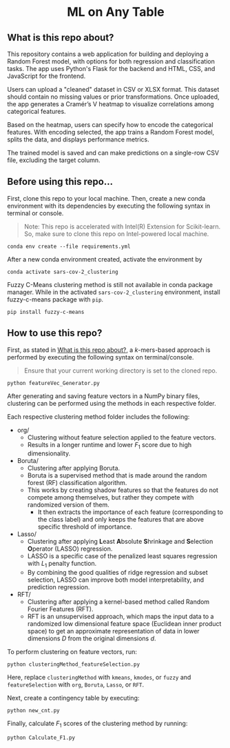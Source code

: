 <div align="center">

# ML on Any Table

<div align="left">

<!-- <h2 id="first-section">What is this repo about?</h2> -->
## What is this repo about?

This repository contains a web application for building and deploying a Random Forest model, with options for both regression and classification tasks. The app uses Python's Flask for the backend and HTML, CSS, and JavaScript for the frontend.

Users can upload a "cleaned" dataset in CSV or XLSX format. This dataset should contain no missing values or prior transformations. Once uploaded, the app generates a Cramér’s V heatmap to visualize correlations among categorical features.

Based on the heatmap, users can specify how to encode the categorical features. With encoding selected, the app trains a Random Forest model, splits the data, and displays performance metrics.

The trained model is saved and can make predictions on a single-row CSV file, excluding the target column.

## Before using this repo...

First, clone this repo to your local machine. Then, create a new conda environment with its dependencies by executing the following syntax in terminal or console.

> Note: This repo is accelerated with Intel(R) Extension for Scikit-learn. So, make sure to clone this repo on Intel-powered local machine.

```
conda env create --file requirements.yml
```

After a new conda environment created, activate the environment by

```
conda activate sars-cov-2_clustering
```

Fuzzy C-Means clustering method is still not available in conda package manager. While in the activated `sars-cov-2_clustering` environment, install fuzzy-c-means package with `pip`.

```
pip install fuzzy-c-means
```

## How to use this repo?

First, as stated in [What is this repo about?](#first-section), a $k$-mers-based approach is performed by executing the following syntax on terminal/console.

> Ensure that your current working directory is set to the cloned repo.

```
python featureVec_Generator.py
```

After generating and saving feature vectors in a NumPy binary files, clustering can be performed using the methods in each respective folder.

Each respective clustering method folder includes the following:
- org/
  - Clustering without feature selection applied to the feature vectors.
  - Results in a longer runtime and lower $F_1$ score due to high dimensionality.
- Boruta/
  - Clustering after applying Boruta.
  - Boruta is a supervised method that is made around the random forest (RF) classification algorithm.
  - This works by creating shadow features so that the features do not compete among themselves, but rather they compete with randomized version of them.
    - It then extracts the importance of each feature (corresponding to the class label) and only keeps the features that are above specific threshold of importance.
- Lasso/
  - Clustering after applying **L**east **A**bsolute **S**hrinkage and **S**election **O**perator (LASSO) regression.
  - LASSO is a specific case of the penalized least squares regression with $L_1$ penalty function.
  - By combining the good qualities of ridge regression and subset selection, LASSO can improve both model interpretability, and prediction regression.
- RFT/
  - Clustering after applying a kernel-based method called Random Fourier Features (RFT).
  - RFT is an unsupervised approach, which maps the input data to a randomized low dimensional feature space (Euclidean inner product space) to get an approximate representation of data in lower dimensions $D$  from the original dimensions $d$.

To perform clustering on feature vectors, run:

```
python clusteringMethod_featureSelection.py
```

Here, replace `clusteringMethod` with `kmeans`, `kmodes`, or `fuzzy` and `featureSelection` with `org`, `Boruta`, `Lasso`, or `RFT`.

Next, create a contingency table by executing:

```
python new_cnt.py
```

Finally, calculate $F_1$ scores of the clustering method by running:

```
python Calculate_F1.py
```
